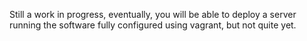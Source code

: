 Still a work in progress, eventually, you will be able to deploy a server running the software fully configured using vagrant, but not quite yet.